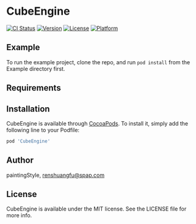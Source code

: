 # CubeEngine

[![CI Status](https://img.shields.io/travis/paintingStyle/CubeEngine.svg?style=flat)](https://travis-ci.org/paintingStyle/CubeEngine)
[![Version](https://img.shields.io/cocoapods/v/CubeEngine.svg?style=flat)](https://cocoapods.org/pods/CubeEngine)
[![License](https://img.shields.io/cocoapods/l/CubeEngine.svg?style=flat)](https://cocoapods.org/pods/CubeEngine)
[![Platform](https://img.shields.io/cocoapods/p/CubeEngine.svg?style=flat)](https://cocoapods.org/pods/CubeEngine)

## Example

To run the example project, clone the repo, and run `pod install` from the Example directory first.

## Requirements

## Installation

CubeEngine is available through [CocoaPods](https://cocoapods.org). To install
it, simply add the following line to your Podfile:

```ruby
pod 'CubeEngine'
```

## Author

paintingStyle, renshuangfu@spap.com

## License

CubeEngine is available under the MIT license. See the LICENSE file for more info.
